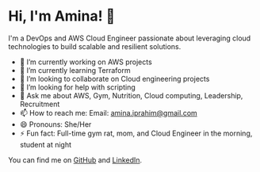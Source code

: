 # Hi, I'm Amina! 👋

I'm a DevOps and AWS Cloud Engineer passionate about leveraging cloud technologies to build scalable and resilient solutions.

- 🔭 I’m currently working on AWS projects
- 🌱 I’m currently learning Terraform
- 👯 I’m looking to collaborate on Cloud engineering projects
- 🤔 I’m looking for help with scripting
- 💬 Ask me about AWS, Gym, Nutrition, Cloud computing, Leadership, Recruitment
- 📫 How to reach me: Email: amina.iprahim@gmail.com
- 😄 Pronouns: She/Her
- ⚡ Fun fact: Full-time gym rat, mom, and Cloud Engineer in the morning, student at night

You can find me on [GitHub](https://github.com/aminaahmed-cloud) and [LinkedIn](https://www.linkedin.com/in/amina-ahmed-aws-solutions-architect-associate-6463b0109/).
